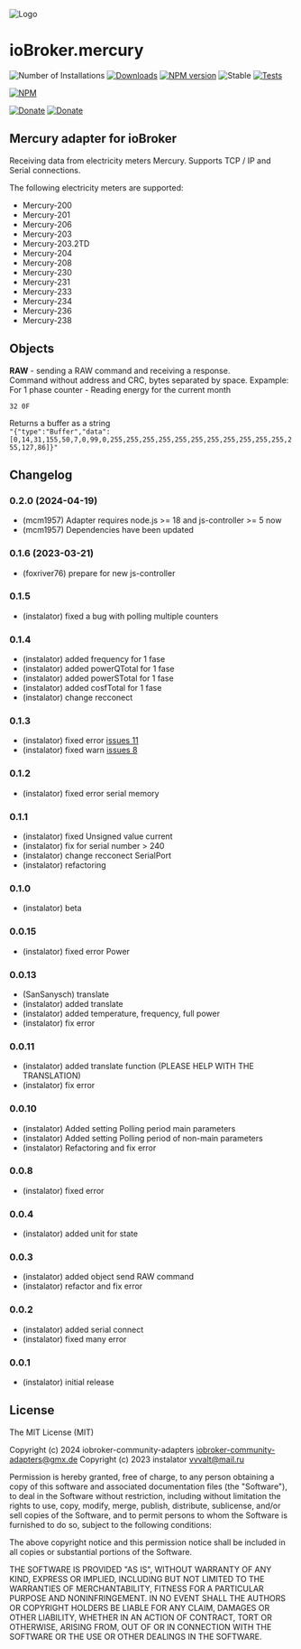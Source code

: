 ![Logo](admin/mercury.png)
# ioBroker.mercury

![Number of Installations](http://iobroker.live/badges/mercury-installed.svg)
[![Downloads](https://img.shields.io/npm/dm/iobroker.mercury.svg)](https://www.npmjs.com/package/iobroker.mercury)
[![NPM version](http://img.shields.io/npm/v/iobroker.mercury.svg)](https://www.npmjs.com/package/iobroker.mercury)
![Stable](http://iobroker.live/badges/mercury-stable.svg) 
[![Tests](https://github.com/instalator/iobroker.mercury/workflows/Test%20and%20Release/badge.svg)](https://github.com/instalator/ioBroker.mercury/actions/)

[![NPM](https://nodei.co/npm/iobroker.mercury.png?downloads=true)](https://nodei.co/npm/iobroker.mercury/)

[![Donate](https://img.shields.io/badge/Donate-YooMoney-green)](https://sobe.ru/na/instalator)
[![Donate](https://img.shields.io/badge/Donate-PayPal-green.svg)](https://www.paypal.com/cgi-bin/webscr?cmd=_s-xclick&hosted_button_id=PFUALWTR2CTPY)

## Mercury adapter for ioBroker

Receiving data from electricity meters Mercury.
Supports TCP / IP and Serial connections.

The following electricity meters are supported:
* Mercury-200
* Mercury-201
* Mercury-206
* Mercury-203
* Mercury-203.2TD
* Mercury-204
* Mercury-208
* Mercury-230
* Mercury-231
* Mercury-233
* Mercury-234
* Mercury-236
* Mercury-238

## Objects
**RAW** - sending a  RAW command and receiving a response.  
Command without address and CRC, bytes separated by space. Expample:  
For 1 phase counter - Reading energy for the current month
```
32 0F
```
Returns a buffer as a string    
```"{"type":"Buffer","data":[0,14,31,155,50,7,0,99,0,255,255,255,255,255,255,255,255,255,255,255,255,127,86]}"```

## Changelog
<!--
	Placeholder for the next version (at the beginning of the line):
	### **WORK IN PROGRESS**
-->
### 0.2.0 (2024-04-19)
- (mcm1957) Adapter requires node.js >= 18 and js-controller >= 5 now
- (mcm1957) Dependencies have been updated

### 0.1.6 (2023-03-21)
* (foxriver76) prepare for new js-controller

### 0.1.5
* (instalator) fixed a bug with polling multiple counters

### 0.1.4
* (instalator) added frequency for 1 fase
* (instalator) added powerQTotal for 1 fase
* (instalator) added powerSTotal for 1 fase
* (instalator) added cosfTotal for 1 fase
* (instalator) change recconect

### 0.1.3
* (instalator) fixed error [issues 11](https://github.com/instalator/ioBroker.mercury/issues/11)
* (instalator) fixed warn [issues 8](https://github.com/instalator/ioBroker.mercury/issues/8)

### 0.1.2
* (instalator) fixed error serial memory

### 0.1.1
* (instalator) fixed Unsigned value current
* (instalator) fix for serial number > 240
* (instalator) change recconect SerialPort
* (instalator) refactoring

### 0.1.0
* (instalator) beta

### 0.0.15
* (instalator) fixed error Power

### 0.0.13
* (SanSanysch) translate
* (instalator) added translate
* (instalator) added temperature, frequency, full power
* (instalator) fix error

### 0.0.11
* (instalator) added translate function (PLEASE HELP WITH THE TRANSLATION)
* (instalator) fix error

### 0.0.10
* (instalator) Added setting Polling period main parameters
* (instalator) Added setting Polling period of non-main parameters
* (instalator) Refactoring and fix error

### 0.0.8
* (instalator) fixed error

### 0.0.4
* (instalator) added unit for state

### 0.0.3
* (instalator) added object send RAW command
* (instalator) refactor and fix error

### 0.0.2
* (instalator) added serial connect
* (instalator) fixed many error

### 0.0.1
* (instalator) initial release

## License
The MIT License (MIT)

Copyright (c) 2024 iobroker-community-adapters <iobroker-community-adapters@gmx.de>
Copyright (c) 2023 instalator <vvvalt@mail.ru>

Permission is hereby granted, free of charge, to any person obtaining a copy
of this software and associated documentation files (the "Software"), to deal
in the Software without restriction, including without limitation the rights
to use, copy, modify, merge, publish, distribute, sublicense, and/or sell
copies of the Software, and to permit persons to whom the Software is
furnished to do so, subject to the following conditions:

The above copyright notice and this permission notice shall be included in all
copies or substantial portions of the Software.

THE SOFTWARE IS PROVIDED "AS IS", WITHOUT WARRANTY OF ANY KIND, EXPRESS OR
IMPLIED, INCLUDING BUT NOT LIMITED TO THE WARRANTIES OF MERCHANTABILITY,
FITNESS FOR A PARTICULAR PURPOSE AND NONINFRINGEMENT. IN NO EVENT SHALL THE
AUTHORS OR COPYRIGHT HOLDERS BE LIABLE FOR ANY CLAIM, DAMAGES OR OTHER
LIABILITY, WHETHER IN AN ACTION OF CONTRACT, TORT OR OTHERWISE, ARISING FROM,
OUT OF OR IN CONNECTION WITH THE SOFTWARE OR THE USE OR OTHER DEALINGS IN THE
SOFTWARE.
